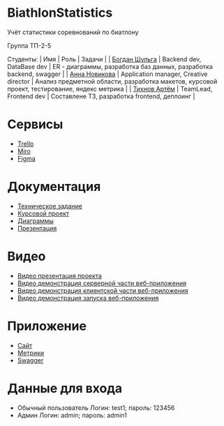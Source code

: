 # BiathlonStatistics
Учёт статистики соревнований по биатлону

Группа ТП-2-5

Студенты:
|  Имя | Роль | Задачи |
| [Богдан Шульга](https://github.com/AbodeOfTheSmokyCat) | Backend dev, DataBase dev | ER - диаграммы, разработка баз данных, разработка backend, swagger |
| [Анна Новикова](https://github.com/annanovikova614) | Application manager, Creative director | Анализ предметной области, разработка макетов, курсовой проект, тестирование, яндекс метрика |
| [Тихнов Артём](https://github.com/Artrtrt) | TeamLead, Frontend dev | Составлене ТЗ, разработка frontend, деплоинг |

# Сервисы
* [Trello](https://clck.ru/33i9t7)
* [Miro](https://miro.com/app/board/uXjVPiTXVPE=/)
* [Figma](https://www.figma.com/file/h0HEN7Bf07phGvdKblxWio/Статистика-по-биатлону?node-id=31-986&t=ZxNAyBHevlHBJtJg-0)

# Документация
* [Техническое задание](https://github.com/Artrtrt/BiathlonStatistics/blob/main/docs/ТЗ.pdf)
* [Курсовой проект](https://github.com/Artrtrt/BiathlonStatistics/blob/develop/docs/Курсовой%20проект.pdf)
* [Диаграммы](https://github.com/Artrtrt/BiathlonStatistics/blob/main/docs/UML)
* [Презентация](https://github.com/Artrtrt/BiathlonStatistics/blob/develop/docs/Презентация.pdf)

# Видео
* [Видео презентация проекта](https://www.youtube.com/watch?v=zVyVnHt6Hkk)
* [Видео демонстрация серверной части веб-приложения](https://www.youtube.com/watch?v=NiEsFKyEIm0)
* [Видео демонстрация клиентской части веб-приложения](https://www.youtube.com/watch?v=VLCYCqn87Zs)
* [Видео демонстрация запуска веб-приложения](https://www.youtube.com/watch?v=MuRNLYpfQaI)

# Приложение
* [Сайт](http://ci99128.tw1.ru/)
* [Метрики](https://metrika.yandex.ru/dashboard?period=today&id=93817424)
* [Swagger](http://ci99128-django-pqnme.tw1.ru/swagger/)

# Данные для входа
* Обычный пользователь
Логин: test1; пароль: 123456
* Админ
Логин: admin; пароль: admin1